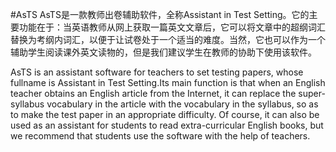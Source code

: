 #AsTS
AsTS是一款教师出卷辅助软件，全称Assistant in Test Setting。它的主要功能在于：当英语教师从网上获取一篇英文文章后，它可以将文章中的超纲词汇替换为考纲内词汇，以便于让试卷处于一个适当的难度。当然，它也可以作为一个辅助学生阅读课外英文读物的，但是我们建议学生在教师的协助下使用该软件。

AsTS is an assistant software for teachers to set testing papers, whose fullname is Assistant in Test Setting.Its main function is that when an English teacher obtains an English article from the Internet, it can replace the super-syllabus vocabulary in the article with the vocabulary in the syllabus, so as to make the test paper in an appropriate difficulty. Of course, it can also be used as an assistant for students to read extra-curricular English books, but we recommend that students use the software with the help of teachers. 
